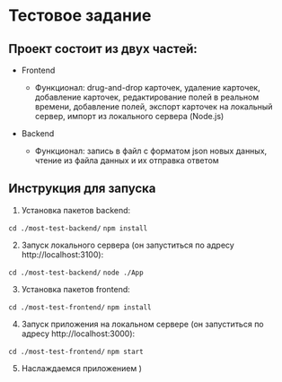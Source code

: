 # Тестовое задание

## Проект состоит из двух частей:
- Frontend
  - Функционал: drug-and-drop карточек, удаление карточек, добавление карточек, редактирование полей в реальном времени, добавление полей, экспорт карточек на локальный сервер, импорт из локального сервера (Node.js)

- Backend
  - Функционал: запись в файл c форматом json новых данных, чтение из файла данных и их отправка ответом

## Инструкция для запуска

1. Установка пакетов backend:

`cd ./most-test-backend/`
`npm install`

2. Запуск локального сервера (он запуститься по адресу http://localhost:3100):

`cd ./most-test-backend/`
`node ./App`

3. Установка пакетов frontend:

`cd ./most-test-frontend/`
`npm install`

4. Запуск приложения на локальном сервере (он запуститься по адресу http://localhost:3000):

`cd ./most-test-frontend/`
`npm start`

5. Наслаждаемся приложением )